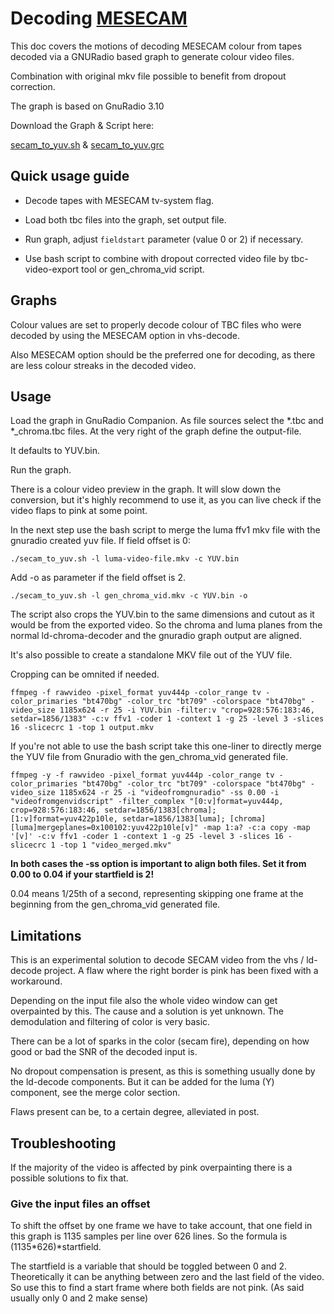 # Decoding [MESECAM](https://en.wikipedia.org/wiki/SECAM#MESECAM_(home_recording))


This doc covers the motions of decoding MESECAM colour from tapes decoded via a GNURadio based graph to generate colour video files.

Combination with original mkv file possible to benefit from dropout correction.

The graph is based on GnuRadio 3.10

Download the Graph & Script here:

[secam_to_yuv.sh](assets/gnu-radio/secam_to_yuv.sh#FIXME) & [secam_to_yuv.grc](assets/gnu-radio/secam_to_yuv.grc#FIXME)


## Quick usage guide

- Decode tapes with MESECAM tv-system flag.

- Load both tbc files into the graph, set output file.
  
- Run graph, adjust `fieldstart` parameter (value 0 or 2) if necessary.
  
- Use bash script to combine with dropout corrected video file by tbc-video-export tool or gen_chroma_vid script.



## Graphs


Colour values are set to properly decode colour of TBC files who were decoded by using the MESECAM option in vhs-decode. 

Also MESECAM option should be the preferred one for decoding, as there are less colour streaks in the decoded video.


## Usage


Load the graph in GnuRadio Companion. As file sources select the \*.tbc and \*\_chroma.tbc files. At the very right of the graph define the output-file. 

It defaults to YUV.bin.

Run the graph. 

There is a colour video preview in the graph. It will slow down the conversion, but it's highly recommend to use it, as you can live check if the video flaps to pink at some point.

In the next step use the bash script to merge the luma ffv1 mkv file with the gnuradio created yuv file.
If field offset is 0:

```
./secam_to_yuv.sh -l luma-video-file.mkv -c YUV.bin
```

Add -o as parameter if the field offset is 2.

```
./secam_to_yuv.sh -l gen_chroma_vid.mkv -c YUV.bin -o
```

The script also crops the YUV.bin to the same dimensions and cutout as it would be from the exported video. So the chroma and luma planes from the normal ld-chroma-decoder and the gnuradio graph output are aligned.


It's also possible to create a standalone MKV file out of the YUV file. 

Cropping can be omnited if needed.

```
ffmpeg -f rawvideo -pixel_format yuv444p -color_range tv -color_primaries "bt470bg" -color_trc "bt709" -colorspace "bt470bg" -video_size 1185x624 -r 25 -i YUV.bin -filter:v "crop=928:576:183:46, setdar=1856/1383" -c:v ffv1 -coder 1 -context 1 -g 25 -level 3 -slices 16 -slicecrc 1 -top 1 output.mkv
```

If you're not able to use the bash script take this one-liner to directly merge the YUV file from Gnuradio with the gen_chroma_vid generated file.

```
ffmpeg -y -f rawvideo -pixel_format yuv444p -color_range tv -color_primaries "bt470bg" -color_trc "bt709" -colorspace "bt470bg" -video_size 1185x624 -r 25 -i "videofromgnuradio" -ss 0.00 -i "videofromgenvidscript" -filter_complex "[0:v]format=yuv444p, crop=928:576:183:46, setdar=1856/1383[chroma]; [1:v]format=yuv422p10le, setdar=1856/1383[luma]; [chroma][luma]mergeplanes=0x100102:yuv422p10le[v]" -map 1:a? -c:a copy -map '[v]' -c:v ffv1 -coder 1 -context 1 -g 25 -level 3 -slices 16 -slicecrc 1 -top 1 "video_merged.mkv"
```


**In both cases the -ss option is important to align both files. Set it from 0.00 to 0.04 if your startfield is 2!**

0.04 means 1/25th of a second, representing skipping one frame at the beginning from the gen_chroma_vid generated file.


## Limitations


This is an experimental solution to decode SECAM video from the vhs / ld-decode project. A flaw where the right border is pink has been fixed with a workaround.

Depending on the input file also the whole video window can get overpainted by this. The cause and a solution is yet unknown.
The demodulation and filtering of color is very basic. 

There can be a lot of sparks in the color (secam fire), depending on how good or bad the SNR of the decoded input is.

No dropout compensation is present, as this is something usually done by the ld-decode components. But it can be added for the luma (Y) component, see the merge color section.

Flaws present can be, to a certain degree, alleviated in post.


## Troubleshooting


If the majority of the video is affected by pink overpainting there is a possible solutions to fix that.


### Give the input files an offset


To shift the offset by one frame we have to take account, that one field in this graph is 1135 samples per line over 626 lines. So the formula is (1135*626)*startfield.

The startfield is a variable that should be toggled between 0 and 2. Theoretically it can be anything between zero and the last field of the video. So use this to find a start frame where both fields are not pink. (As said usually only 0 and 2 make sense)

